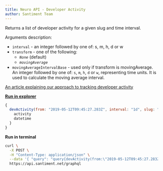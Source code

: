 ```yaml
---
title: Neuro API - Developer Activity
author: Santiment Team
---
```


Returns a list of developer activity for a given slug and time interval.

Arguments description:

-   `interval` - an integer followed by one of: s, m, h, d or w
-   `transform` - one of the following:
      - *`None`* (default)
      - *`movingAverage`*
-   `movingAverageIntervalBase` - used only if transform is movingAverage.
    An integer followed by one of: `s`, `m`, `h`, `d` or `w`, representing time
    units. It is used to calculate the moving average interval.

[An article explaining our approach to tracking developer
activity](https://medium.com/santiment/tracking-github-activity-of-crypto-projects-introducing-a-better-approach-9fb1af3f1c32)

[**Run in
explorer**](https://api.santiment.net/graphiql?variables=%7B%7D&query=query%7BdevActivity(from%3A%222019-05-12T09%3A45%3A27.283Z%22%2Cinterval%3A%221d%22%2Cslug%3A%22santiment%22%2Cto%3A%222019-06-11T09%3A45%3A30.487053Z%22)%7Bactivity%2Cdatetime%7D%7D)

```js
{
  devActivity(from: "2019-05-12T09:45:27.283Z", interval: "1d", slug: "dragonchain", to: "2019-06-11T09:45:30.487053Z") {
    activity
    datetime
  }
}
```

**Run in terminal**

```sh
curl \
  -X POST \
  -H "Content-Type: application/json" \
  --data '{ "query": "query{devActivity(from:\"2019-05-12T09:45:27.283Z\",interval:\"1d\",slug:\"dragonchain\",to:\"2019-06-11T09:45:30.487053Z\"){activity,datetime}}" }' \
  https://api.santiment.net/graphql
```
